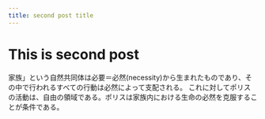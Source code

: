 ```yaml
---
title: second post title
---
```


# This is second post
家族」という自然共同体は必要＝必然(necessity)から生まれたものであり、その中で行われるすべての行動は必然によって支配される。
これに対してポリスの活動は、自由の領域である。ポリスは家族内における生命の必然を克服することが条件である。
